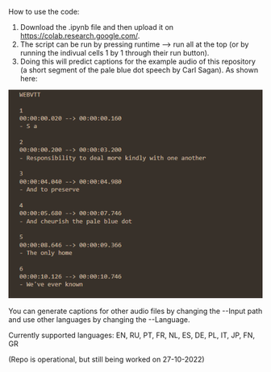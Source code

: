 How to use the code:
1. Download the .ipynb file and then upload it on https://colab.research.google.com/.
2. The script can be run by pressing runtime --> run all at the top (or by running the indivual cells 1 by 1 through their run button).
3. Doing this will predict captions for the example audio of this repository (a short segment of the pale blue dot speech by Carl Sagan). As shown here:

![Example](TranscriptionFirstExampleFixed.png)

You can generate captions for other audio files by changing the --Input path and use other languages by changing the --Language.

Currently supported languages:
EN, RU, PT, FR, NL, ES, DE, PL, IT, JP, FN, GR


(Repo is operational, but still being worked on 27-10-2022)
